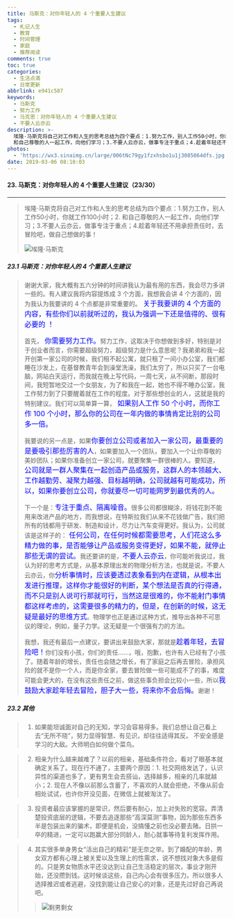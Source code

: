 ```yaml
---
title: 马斯克：对你年轻人的 4 个重要人生建议
tags:
  - 札记人生
  - 教育
  - 时间管理
  - 家庭
  - 推荐阅读
comments: true
toc: true
categories:
  - 生活点滴
  - 日常更新
abbrlink: e941c587
keywords:
  - 马斯克
  - 努力工作
  - 马克思：对你年轻人的 4 个重要人生建议
  - 不要人云亦云
description: >-
  埃隆·马斯克将自己对工作和人生的思考总结为四个要点：1.努力工作，别人工作50小时，你就工作100小时；2.
  和自己尊敬的人一起工作，向他们学习；3.不要人云亦云，做事专注于重点；4.趁着年轻还不用承担责任时，去冒险吧，做自己想做的事。
photos:
  - 'https://wx3.sinaimg.cn/large/006tNc79gy1fzxhsbo1u1j3085064dfs.jpg'
date: 2019-03-06 08:10:03
---
```

<script type="text/javascript" src="/js/src/bai.js"></script>

#### 23. 马斯克：对你年轻人的 4 个重要人生建议（23/30）
---
> 埃隆·马斯克将自己对工作和人生的思考总结为四个要点：1.努力工作，别人工作50小时，你就工作100小时；2. 和自己尊敬的人一起工作，向他们学习；3.不要人云亦云，做事专注于重点；4.趁着年轻还不用承担责任时，去冒险吧，做自己想做的事！
>
> ![埃隆·马斯克](https://wx3.sinaimg.cn/large/006tNc79gy1fzxht52iifj30fa0803ys.jpg)

##### 23.1 马斯克：对你年轻人的 4 个重要人生建议
> 谢谢大家，我大概有五六分钟的时间讲我认为最有用的东西，我会尽力多讲一些的。有人建议我将内容提炼成 3 个方面，我想我会讲 4 个方面的，因为我认为我要讲的 4 个点都是非常重要的。<font color="blue" size = 3> 关于我要讲的 4 个方面的内容，有些你们以前就听过的，我认为强调一下还是值得的、很有必要的 ！</font>
>
> 首先，<font color="blue" size = 3> 你需要努力工作。</font>努力工作，这取决于你想做到多好，特别是对于创业者而言，你需要超级努力，超级努力是什么意思呢？我弟弟和我一起开创第一家公司的时候，我们租不起公寓，就只租了一间小办公室，我们都睡在沙发上，在基督教青年会到澡堂洗澡，我们太穷了，所以只买了一台电脑，网站白天运行，而我就在晚上写代码，一周七天，从不间断，那段时间，我短暂地交过一个女朋友，为了和我在一起，她也不得不睡办公室，我工作努力到了只要醒着就在工作的程度。对于那些想创业的人，这就是我的特别建议。我们可以简单算一算，<font color="blue" size = 3> 如果别人工作 50 个小时，而你工作 100 个小时，那么你的公司在一年内做的事情肯定比别的公司多一倍。</font>
>
> 我要说的另一点是，如果<font color="blue" size = 3>你要创立公司或者加入一家公司，最重要的是要吸引那些厉害的人</font>，如果要加入一个团队，要加入一个让你尊敬的美妙团队；如果你准备创立一家公司，就要聚集一群很棒的人。要知道，<font color="blue" size = 3> 公司就是一群人聚集在一起创造产品或服务，这群人的本领越大、工作越勤劳、凝聚力越强、目标越明确，公司就越有可能成功，所以，如果你要创立公司，你就要尽一切可能网罗到最优秀的人。</font>
>
> 下一个是：<font color="blue" size = 3>专注于重点、隔离噪音。</font>很多公司都很糊涂，将钱花到不能用来改进产品的地方，而我想说，在特斯拉我们从来不花钱做广告，我们把所有的钱都用于研发、制造和设计，尽力让汽车变得更好。我认为，公司就该是这样子的：<font color="blue" size = 3> 任何公司，在任何时候都需要思考，人们花这么多精力做的事，是否能够让产品或服务变得更好，如果不能，就停止那些无谓的尝试。</font>我还要讲的是，<font color="blue" size = 3>不要人云亦云</font>，你可能听我说过，我认为好的思考方式是，从基本原理出发的物理分析方法，也就是说，不要人云亦云，你<font color="blue" size = 3>分析事情时，应该要透过表象看到内在逻辑，从根本出发进行推理，这样你才能很好的判断，某个想法是否真的行得通，而不只是别人说可行那就可行，当然这是很难的，你不能射门事情都这样考虑的，这需要很多的精力的，但是，在创新的时候，这无疑是最好的思维方式</font>。物理学也正是通过这种方式，推导出各种不可思议的理论，例如，量子力学。这无疑是一个很强有力的方法。
>
> 我想，我还有最后一点建议，要讲出来鼓励大家，那就是<font color="blue" size = 3>趁着年轻，去冒险吧！</font>你们没有小孩，你们的责任……，哦，抱歉，也许有人已经有了小孩了。随着年龄的增长，责任也会随之增长，有了家庭之后再去冒险，承担风险的就不是你一个人，而是你全家，要去冒险做一些可能成不了的事，难度可能会更大的，在没有这些责任之前，做这些事负担会比较小一些，所以<font color="blue" size = 3>我鼓励大家趁年轻去冒险，胆子大一些，将来你不会后悔。</font>谢谢！

##### 23.2 其他
> 1. 如果能坦诚面对自己的无知，学习会容易得多。我们总想让自己看上去“无所不晓”，努力显得智慧、有见识，却往往适得其反。 不安全感是学习的大敌。大师明白如何做个菜鸟。

> 2. 相亲为什么越来越难了？以前的相亲，基础条件符合，看对了眼基本就确定关系了。现在行不通了，主要两个原因：1. 社交网络发达了，认识异性的渠道也多了，更有男生会去搭讪，选择越多，相亲的几率就越小；2. 现在人不像以前那么含蓄了，不喜欢的人就会拒绝，不像从前会相处试试，也许你开没见面，在微信上就被淘汰了。

> 3. 投资者最应该掌握的是常识，然后要有耐心，加上对失败的宽容。弄清楚投资底层的逻辑，不要去追逐那些“高深莫测”事物，因为那些东西多半是包装出来的骗术，即便是机会，没搞懂之前也没必要去赌。日拱一卒的精进，一定可以跑赢大部分同龄人，耐心就事等待复利发挥作用。

> 4. 其实很多单身男女“活出自己的精彩”是无奈之举。到了婚配的年龄，男女双方都有心理上被关爱以及生理上的性需求，说不想找对象大多是假的。只是男女物质水平还没达到让自己生活稳定的层次，事业才刚开始，还没攒到钱。这时候谈这些，自己内心会有很多压力。所以很多人选择推迟或者逃避，没找到能让自己安心的对象，还是先过好自己再说吧。
>
>> ![剩男剩女](https://wx4.sinaimg.cn/large/006tNc79gy1fzxjhgzhkzj30c80ex74t.jpg)

